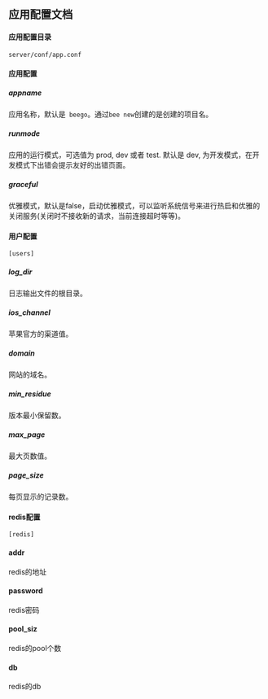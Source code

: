 ## 应用配置文档

#### 应用配置目录

`server/conf/app.conf`

#### 应用配置

##### appname

应用名称，默认是` beego`。通过`bee new`创建的是创建的项目名。

##### runmode

应用的运行模式，可选值为 prod, dev 或者 test. 默认是 dev, 为开发模式，在开发模式下出错会提示友好的出错页面。

##### graceful

优雅模式，默认是false，启动优雅模式，可以监听系统信号来进行热启和优雅的关闭服务(关闭时不接收新的请求，当前连接超时等等)。

#### 用户配置

`[users]`  

##### log_dir

日志输出文件的根目录。

##### ios_channel

苹果官方的渠道值。

##### domain

网站的域名。

##### min_residue 

版本最小保留数。

##### max_page 

最大页数值。

##### page_size 

每页显示的记录数。

#### redis配置

`[redis]`  

#### addr

redis的地址

#### password

redis密码

#### pool_siz

redis的pool个数

#### db

redis的db